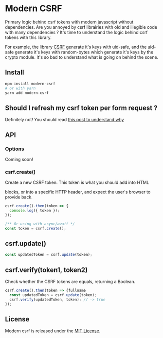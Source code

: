 # Modern CSRF

Primary logic behind csrf tokens with modern javascript without dependencies.
Are you annoyed by csrf librairies with old and illegible code with many dependencies ?
It's time to understand the logic behind csrf tokens with this library.

For example, the library [CSRF](https://www.npmjs.com/package/csrf) generate it's keys with uid-safe, and the uid-safe generate it's keys with random-bytes which generate it's keys by the crypto module. It's so bad to understand what is going on behind the scene.

## Install

```bash
npm install modern-csrf
# or with yarn
yarn add modern-csrf
```

## Should I refresh my csrf token per form request ?
Definitely not!
You should read [this post to understand why](http://security.stackexchange.com/questions/22903/why-refresh-csrf-token-per-form-request)

## API

### Options
Coming soon!

### csrf.create()
Create a new CSRF token.
This token is what you should add into HTML <form> blocks, or into a specific HTTP header, and expect the user's browser to provide back.
```js
csrf.create().then(token => {
  console.log({ token });
});

/** Or using with async/await */
const token = csrf.create();
```

## csrf.update()
```js
const updatedToken = csrf.update(token);
```

## csrf.verify(token1, token2)
Check whether the CSRF tokens are equals, returning a Boolean.
```js
csrf.create().then(token => {fullname
  const updatedToken = csrf.update(token);
  csrf.verify(updatedToken, token); // -> true
});
```

## License
Modern csrf is released under the [MIT License](https://opensource.org/licenses/MIT).